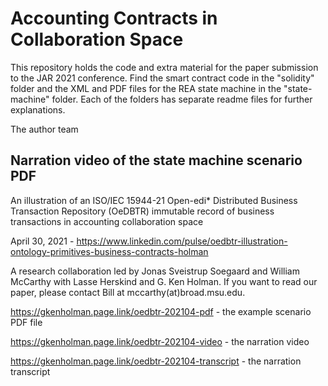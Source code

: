# Accounting Contracts in Collaboration Space

This repository holds the code and extra material for the paper submission to the JAR 2021 conference. Find the smart contract code in the "solidity" folder and the XML and PDF files for the REA state machine in the "state-machine" folder. Each of the folders has separate readme files for further explanations.

The author team


## Narration video of the state machine scenario PDF

An illustration of an ISO/IEC 15944-21 Open-edi* Distributed Business Transaction Repository (OeDBTR) immutable record of business transactions in accounting collaboration space

April 30, 2021 - https://www.linkedin.com/pulse/oedbtr-illustration-ontology-primitives-business-contracts-holman

A research collaboration led by Jonas Sveistrup Soegaard and William McCarthy with Lasse Herskind and G. Ken Holman. If you want to read our paper, please contact Bill at mccarthy(at)broad.msu.edu.

https://gkenholman.page.link/oedbtr-202104-pdf - the example scenario PDF file

https://gkenholman.page.link/oedbtr-202104-video - the narration video

https://gkenholman.page.link/oedbtr-202104-transcript - the narration transcript
